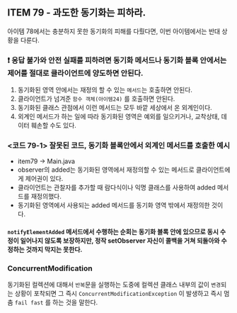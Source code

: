 ## ITEM 79 - 과도한 동기화는 피하라.
아이템 78에서는 충분하지 못한 동기화의 피해를 다뤘다면, 이번 아이템에서는 반대 상황을 다룬다.

### ❗️ 응답 불가와 안전 실패를 피하려면 동기화 메서드나 동기화 블록 안에서는 제어를 절대로 클라이언트에 양도하면 안된다.
1. 동기화된 영역 안에서는 재정의 할 수 있는 `메서드`는 호출하면 안된다.
2. 클라이언트가 넘겨준 `함수 객체(아이템24)` 를 호출하면 안된다.
3. 동기화된 클래스 관점에서 이런 메서드는 모두 바깥 세상에서 온 외계인이다.
4. 외계인 메서드가 하는 일에 따라 동기화된 영역은 예외를 일으키거나, 교착상태, 데이터 훼손할 수도 있다.

### <코드 79-1> 잘못된 코드, 동기화 블록안에서 외계인 메서드를 호출한 예시
- item79 -> Main.java
- observer의 added는 동기화된 영역에서 재정의할 수 있는 메서드로 클라이언트에게 제어권이 있다. 
- 클라이언트는 관찰자를 추가할 때 람다식이나 익명 클래스를 사용하여 added 메서드를 재정의했다. 
- 동기화된 영역에서 사용되는 added 메서드를 동기화 영역 밖에서 재정의한 것이다.

#### `notifyElementAdded` 메서드에서 수행하는 순회는 동기화 블록 안에 있으므로 동시 수정이 일어나지 않도록 보장하지만, 정작 setObserver 자신이 콜백을 거쳐 되돌아와 수정하는 것까지 막지는 못한다.

### ConcurrentModification 
동기화된 컬렉션에 대해서 `반복`문을 실행하는 도중에 컬렉션 클래스 내부의 값이 `변경`되는 상황이 포착되면 그 즉시 `ConcurrentModificationException` 이 발생하고 즉시 멈춤 `fail fast` 를 하는 것을 말한다.




